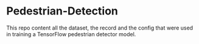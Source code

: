 # Pedestrian-Detection
This repo content all the dataset, the record and the config that were used in training a TensorFlow pedestrian detector model.
